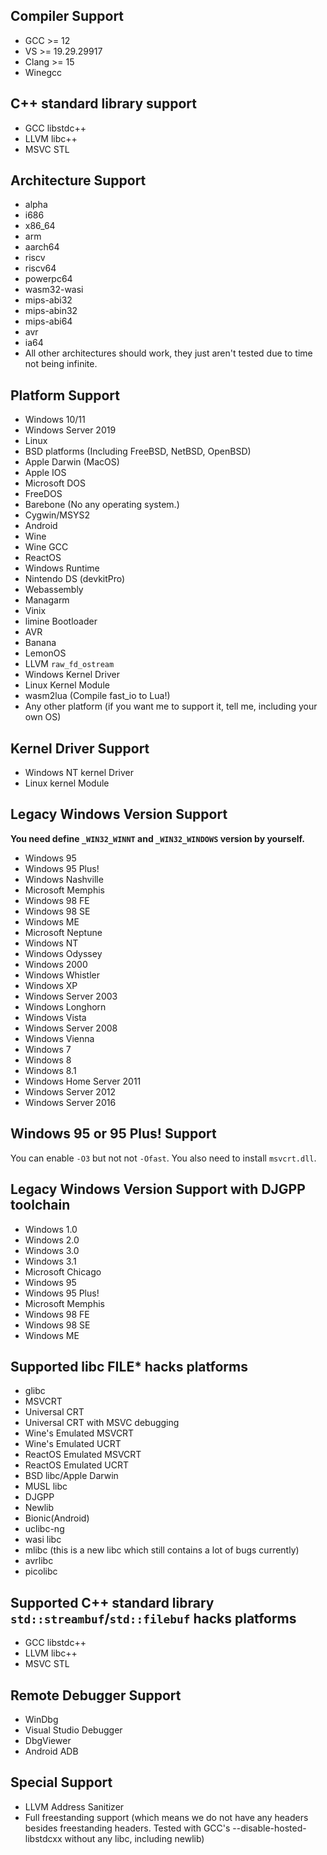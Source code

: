 ## Compiler Support
- GCC >= 12
- VS >= 19.29.29917
- Clang >= 15
- Winegcc

## C++ standard library support
- GCC libstdc++
- LLVM libc++
- MSVC STL

## Architecture Support
- alpha
- i686
- x86_64
- arm
- aarch64
- riscv
- riscv64
- powerpc64
- wasm32-wasi
- mips-abi32
- mips-abin32
- mips-abi64
- avr
- ia64
- All other architectures should work, they just aren't tested due to time not being infinite.

## Platform Support
- Windows 10/11
- Windows Server 2019
- Linux
- BSD platforms (Including FreeBSD, NetBSD, OpenBSD)
- Apple Darwin (MacOS)
- Apple IOS
- Microsoft DOS
- FreeDOS
- Barebone (No any operating system.)
- Cygwin/MSYS2
- Android
- Wine
- Wine GCC
- ReactOS
- Windows Runtime
- Nintendo DS (devkitPro)
- Webassembly
- Managarm
- Vinix
- limine Bootloader
- AVR
- Banana
- LemonOS
- LLVM `raw_fd_ostream`
- Windows Kernel Driver
- Linux Kernel Module
- wasm2lua (Compile fast_io to Lua!)
- Any other platform (if you want me to support it, tell me, including your own OS)

## Kernel Driver Support
- Windows NT kernel Driver
- Linux kernel Module

## Legacy Windows Version Support
**You need define `_WIN32_WINNT` and `_WIN32_WINDOWS` version by yourself.**
- Windows 95
- Windows 95 Plus!
- Windows Nashville
- Microsoft Memphis
- Windows 98 FE
- Windows 98 SE
- Windows ME
- Microsoft Neptune
- Windows NT
- Windows Odyssey
- Windows 2000
- Windows Whistler
- Windows XP
- Windows Server 2003
- Windows Longhorn
- Windows Vista
- Windows Server 2008
- Windows Vienna
- Windows 7
- Windows 8
- Windows 8.1
- Windows Home Server 2011
- Windows Server 2012
- Windows Server 2016

## Windows 95 or 95 Plus! Support
You can enable `-O3` but not not `-Ofast`.
You also need to install `msvcrt.dll`.

## Legacy Windows Version Support with DJGPP toolchain
- Windows 1.0
- Windows 2.0
- Windows 3.0
- Windows 3.1
- Microsoft Chicago
- Windows 95
- Windows 95 Plus!
- Microsoft Memphis
- Windows 98 FE
- Windows 98 SE
- Windows ME

## Supported libc FILE* hacks platforms
- glibc
- MSVCRT
- Universal CRT
- Universal CRT with MSVC debugging
- Wine's Emulated MSVCRT
- Wine's Emulated UCRT
- ReactOS Emulated MSVCRT
- ReactOS Emulated UCRT
- BSD libc/Apple Darwin
- MUSL libc
- DJGPP
- Newlib
- Bionic(Android)
- uclibc-ng
- wasi libc
- mlibc (this is a new libc which still contains a lot of bugs currently)
- avrlibc
- picolibc

## Supported C++ standard library `std::streambuf`/`std::filebuf` hacks platforms
- GCC libstdc++
- LLVM libc++
- MSVC STL

## Remote Debugger Support
- WinDbg
- Visual Studio Debugger
- DbgViewer
- Android ADB

## Special Support
- LLVM Address Sanitizer
- Full freestanding support (which means we do not have any headers besides freestanding headers. Tested with GCC's --disable-hosted-libstdcxx without any libc, including newlib)
